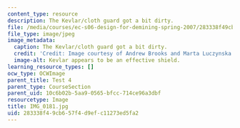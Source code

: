 ```yaml
---
content_type: resource
description: The Kevlar/cloth guard got a bit dirty.
file: /media/courses/ec-s06-design-for-demining-spring-2007/283338f49cb657f4d9efc11273ed5fa2_IMG_0181.jpg
file_type: image/jpeg
image_metadata:
  caption: The Kevlar/cloth guard got a bit dirty.
  credit: 'Credit: Image courtesy of Andrew Brooks and Marta Luczynska.'
  image-alt: Kevlar appears to be an effective shield.
learning_resource_types: []
ocw_type: OCWImage
parent_title: Test 4
parent_type: CourseSection
parent_uid: 10c6b02b-5aa9-0565-bfcc-714ce96a3dbf
resourcetype: Image
title: IMG_0181.jpg
uid: 283338f4-9cb6-57f4-d9ef-c11273ed5fa2
---
```

